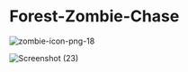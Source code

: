 # Forest-Zombie-Chase


![zombie-icon-png-18](https://user-images.githubusercontent.com/26376925/144556911-f0c15645-2e64-4cae-995f-cb10b9936442.png)

![Screenshot (23)](https://user-images.githubusercontent.com/26376925/144561564-8d2eff5c-3281-4353-92b2-0ae33be1e2e5.png)

